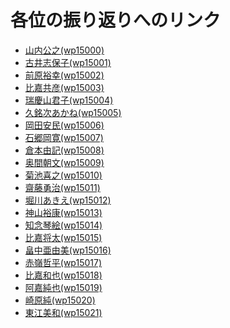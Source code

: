# 各位の振り返りへのリンク

- <a href="https://github.com/wp15000/first/blob/master/furikaeri.md" target="_blank">山内公之(wp15000)</a>
- <a href="https://github.com/wp15001/daily/blob/master/furikaeri.md" target="_blank">古井志保子(wp15001)</a>
- <a href="https://github.com/wp15002/daily/blob/master/furikaeri.md" target="_blank">前原裕幸(wp15002)</a>
- <a href="https://github.com/wp15003/daily/blob/master/furikaeri.md" target="_blank">比嘉共彦(wp15003)</a>
- <a href="https://github.com/wp15004/daily/blob/master/furikaeri.md" target="_blank">瑞慶山君子(wp15004)</a>
- <a href="https://github.com/wp15005/daily/blob/master/furikaeri.md" target="_blank">久銘次あかね(wp15005)</a>
- <a href="https://github.com/wp15006/daily/blob/master/furikaeri.md" target="_blank">岡田安民(wp15006)</a>
- <a href="https://github.com/wp15007/daily/blob/master/furikaeri.md" target="_blank">石郷岡寛(wp15007)</a>
- <a href="https://github.com/wp15008/daily/blob/master/furikaeri.md" target="_blank">倉本由記(wp15008)</a>
- <a href="https://github.com/wp15009/daily/blob/master/furikaeri.md" target="_blank">奥間朝文(wp15009)</a>
- <a href="https://github.com/wp15010/daily/blob/master/furikaeri.md" target="_blank">菊池喜之(wp15010)</a>
- <a href="https://github.com/wp15011/daily/blob/master/furikaeri.md" target="_blank">齋藤勇治(wp15011)</a>
- <a href="https://github.com/wp15012/daily/blob/master/furikaeri.md" target="_blank">堀川あきえ(wp15012)</a>
- <a href="https://github.com/wp15013/daily/blob/master/furikaeri.md" target="_blank">神山裕康(wp15013)</a>
- <a href="https://github.com/wp15014/daily/blob/master/furikaeri.md" target="_blank">知念琴絵(wp15014)</a>
- <a href="https://github.com/wp15015/daily/blob/master/furikaeri.md" target="_blank">比嘉将太(wp15015) </a>
- <a href="https://github.com/wp15016/daily/blob/master/furikaeri.md" target="_blank">畠中亜由美(wp15016)</a>
- <a href="https://github.com/wp15017/daily/blob/master/furikaeri.md" target="_blank">赤嶺哲平(wp15017)</a>
- <a href="https://github.com/wp15018/daily/blob/master/furikaeri.md" target="_blank">比嘉和也(wp15018)</a>
- <a href="https://github.com/wp15019/daily/blob/master/furikaeri.md" target="_blank">阿嘉純也(wp15019)</a>
- <a href="https://github.com/wp15020/daily/blob/master/furikaeri.md" target="_blank">崎原純(wp15020)</a>
- <a href="https://github.com/wp15021/daily/blob/master/furikaeri.md" target="_blank">東江美和(wp15021)</a>
